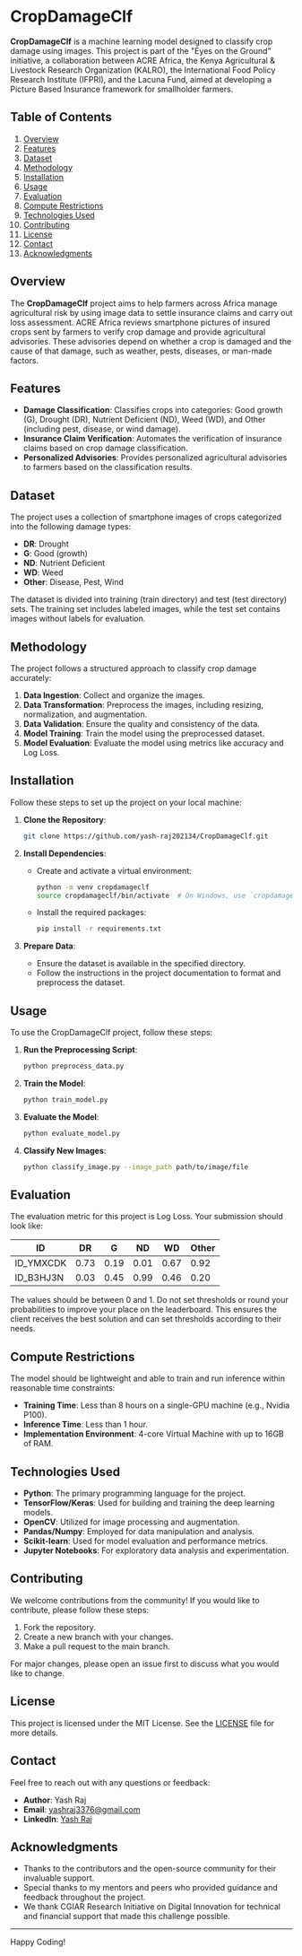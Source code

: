# CropDamageClf

**CropDamageClf** is a machine learning model designed to classify crop damage using images. This project is part of the "Eyes on the Ground" initiative, a collaboration between ACRE Africa, the Kenya Agricultural & Livestock Research Organization (KALRO), the International Food Policy Research Institute (IFPRI), and the Lacuna Fund, aimed at developing a Picture Based Insurance framework for smallholder farmers.

## Table of Contents

1. [Overview](#overview)
2. [Features](#features)
3. [Dataset](#dataset)
4. [Methodology](#methodology)
5. [Installation](#installation)
6. [Usage](#usage)
7. [Evaluation](#evaluation)
8. [Compute Restrictions](#compute-restrictions)
9. [Technologies Used](#technologies-used)
10. [Contributing](#contributing)
11. [License](#license)
12. [Contact](#contact)
13. [Acknowledgments](#acknowledgments)

## Overview

The **CropDamageClf** project aims to help farmers across Africa manage agricultural risk by using image data to settle insurance claims and carry out loss assessment. ACRE Africa reviews smartphone pictures of insured crops sent by farmers to verify crop damage and provide agricultural advisories. These advisories depend on whether a crop is damaged and the cause of that damage, such as weather, pests, diseases, or man-made factors.

## Features

- **Damage Classification**: Classifies crops into categories: Good growth (G), Drought (DR), Nutrient Deficient (ND), Weed (WD), and Other (including pest, disease, or wind damage).
- **Insurance Claim Verification**: Automates the verification of insurance claims based on crop damage classification.
- **Personalized Advisories**: Provides personalized agricultural advisories to farmers based on the classification results.

## Dataset

The project uses a collection of smartphone images of crops categorized into the following damage types:

- **DR**: Drought
- **G**: Good (growth)
- **ND**: Nutrient Deficient
- **WD**: Weed
- **Other**: Disease, Pest, Wind

The dataset is divided into training (train directory) and test (test directory) sets. The training set includes labeled images, while the test set contains images without labels for evaluation.

## Methodology

The project follows a structured approach to classify crop damage accurately:

1. **Data Ingestion**: Collect and organize the images.
2. **Data Transformation**: Preprocess the images, including resizing, normalization, and augmentation.
3. **Data Validation**: Ensure the quality and consistency of the data.
4. **Model Training**: Train the model using the preprocessed dataset.
5. **Model Evaluation**: Evaluate the model using metrics like accuracy and Log Loss.

## Installation

Follow these steps to set up the project on your local machine:

1. **Clone the Repository**:
    ```bash
    git clone https://github.com/yash-raj202134/CropDamageClf.git
    ```

2. **Install Dependencies**:
    - Create and activate a virtual environment:
        ```bash
        python -m venv cropdamageclf
        source cropdamageclf/bin/activate  # On Windows, use `cropdamageclf\Scripts\activate`
        ```
    - Install the required packages:
        ```bash
        pip install -r requirements.txt
        ```

3. **Prepare Data**:
    - Ensure the dataset is available in the specified directory.
    - Follow the instructions in the project documentation to format and preprocess the dataset.

## Usage

To use the CropDamageClf project, follow these steps:

1. **Run the Preprocessing Script**:
    ```bash
    python preprocess_data.py
    ```

2. **Train the Model**:
    ```bash
    python train_model.py
    ```

3. **Evaluate the Model**:
    ```bash
    python evaluate_model.py
    ```

4. **Classify New Images**:
    ```bash
    python classify_image.py --image_path path/to/image/file
    ```

## Evaluation

The evaluation metric for this project is Log Loss. Your submission should look like:

| ID        | DR  | G   | ND  | WD  | Other |
|-----------|-----|-----|-----|-----|-------|
| ID_YMXCDK | 0.73| 0.19| 0.01| 0.67| 0.92  |
| ID_B3HJ3N | 0.03| 0.45| 0.99| 0.46| 0.20  |

The values should be between 0 and 1. Do not set thresholds or round your probabilities to improve your place on the leaderboard. This ensures the client receives the best solution and can set thresholds according to their needs.

## Compute Restrictions

The model should be lightweight and able to train and run inference within reasonable time constraints:

- **Training Time**: Less than 8 hours on a single-GPU machine (e.g., Nvidia P100).
- **Inference Time**: Less than 1 hour.
- **Implementation Environment**: 4-core Virtual Machine with up to 16GB of RAM.

## Technologies Used

- **Python**: The primary programming language for the project.
- **TensorFlow/Keras**: Used for building and training the deep learning models.
- **OpenCV**: Utilized for image processing and augmentation.
- **Pandas/Numpy**: Employed for data manipulation and analysis.
- **Scikit-learn**: Used for model evaluation and performance metrics.
- **Jupyter Notebooks**: For exploratory data analysis and experimentation.

## Contributing

We welcome contributions from the community! If you would like to contribute, please follow these steps:

1. Fork the repository.
2. Create a new branch with your changes.
3. Make a pull request to the main branch.

For major changes, please open an issue first to discuss what you would like to change.

## License

This project is licensed under the MIT License. See the [LICENSE](LICENSE) file for more details.

## Contact

Feel free to reach out with any questions or feedback:

- **Author**: Yash Raj
- **Email**: yashraj3376@gmail.com
- **LinkedIn**: [Yash Raj](https://www.linkedin.com/in/yash-raj-8b924a296/)

## Acknowledgments

- Thanks to the contributors and the open-source community for their invaluable support.
- Special thanks to my mentors and peers who provided guidance and feedback throughout the project.
- We thank CGIAR Research Initiative on Digital Innovation for technical and financial support that made this challenge possible.

---

Happy Coding!
